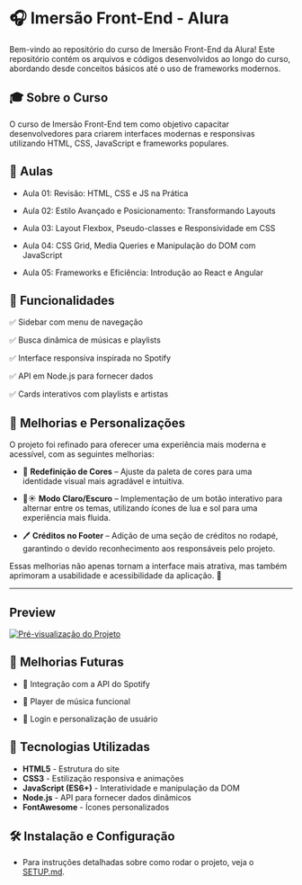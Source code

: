 # 🎧 Imersão Front-End - Alura

Bem-vindo ao repositório do curso de Imersão Front-End da Alura! Este repositório contém os arquivos e códigos desenvolvidos ao longo do curso, abordando desde conceitos básicos até o uso de frameworks modernos.


## 🎓 Sobre o Curso

O curso de Imersão Front-End tem como objetivo capacitar desenvolvedores para criarem interfaces modernas e responsivas utilizando HTML, CSS, JavaScript e frameworks populares.


## 📗 Aulas

* Aula 01: Revisão: HTML, CSS e JS na Prática

* Aula 02: Estilo Avançado e Posicionamento: Transformando Layouts

* Aula 03: Layout Flexbox, Pseudo-classes e Responsividade em CSS

* Aula 04: CSS Grid, Media Queries e Manipulação do DOM com JavaScript

* Aula 05: Frameworks e Eficiência: Introdução ao React e Angular


## 🎯 Funcionalidades

✅ Sidebar com menu de navegação

✅ Busca dinâmica de músicas e playlists

✅ Interface responsiva inspirada no Spotify

✅ API em Node.js para fornecer dados

✅ Cards interativos com playlists e artistas


## 🎨 **Melhorias e Personalizações**  

O projeto foi refinado para oferecer uma experiência mais moderna e acessível, com as seguintes melhorias:  

- 🎨 **Redefinição de Cores** – Ajuste da paleta de cores para uma identidade visual mais agradável e intuitiva.  

- 🌙☀️ **Modo Claro/Escuro** – Implementação de um botão interativo para alternar entre os temas, utilizando ícones de lua e sol para uma experiência mais fluida.  

- 🖊️ **Créditos no Footer** – Adição de uma seção de créditos no rodapé, garantindo o devido reconhecimento aos responsáveis pelo projeto.  

Essas melhorias não apenas tornam a interface mais atrativa, mas também aprimoram a usabilidade e acessibilidade da aplicação. 🚀  

---

## Preview

[![Pré-visualização do Projeto](https://img.youtube.com/vi/bqD836jPMcw/0.jpg)](https://www.youtube.com/watch?v=bqD836jPMcw)


## 🌟 Melhorias Futuras

- 🔹 Integração com a API do Spotify

- 🔹 Player de música funcional

- 🔹 Login e personalização de usuário


## 🌟 Tecnologias Utilizadas

- **HTML5** - Estrutura do site
- **CSS3** - Estilização responsiva e animações
- **JavaScript (ES6+)** - Interatividade e manipulação da DOM
- **Node.js** - API para fornecer dados dinâmicos
- **FontAwesome** - Ícones personalizados


## 🛠 **Instalação e Configuração**  

- Para instruções detalhadas sobre como rodar o projeto, veja o [SETUP.md](SETUP.md).

